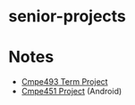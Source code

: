 # senior-projects

# Notes
* [Cmpe493 Term Project](https://github.com/egirgin/cmpe493-term-project)
* [Cmpe451 Project](https://github.com/bounswe/bounswe2020group4) (Android)
